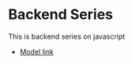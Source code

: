 # Backend Series

This is backend series on javascript

 - [Model link](https://app.eraser.io/workspace/YtPqZ1VogxGy1jzIDkzj)